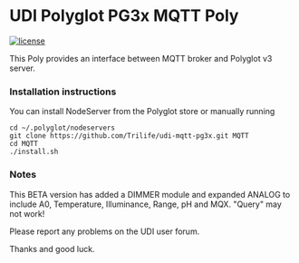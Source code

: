 # UDI Polyglot PG3x MQTT Poly

[![license](https://img.shields.io/github/license/mashape/apistatus.svg)](https://github.com/exking/udi-mqtt-poly/blob/master/LICENSE)

This Poly provides an interface between MQTT broker and Polyglot v3 server.

### Installation instructions
You can install NodeServer from the Polyglot store or manually running
```
cd ~/.polyglot/nodeservers
git clone https://github.com/Trilife/udi-mqtt-pg3x.git MQTT
cd MQTT
./install.sh
```

### Notes

This BETA version has added a DIMMER module and expanded ANALOG to include A0, Temperature, Illuminance, Range, pH and MQX. "Query" may not work!

Please report any problems on the UDI user forum.

Thanks and good luck.
